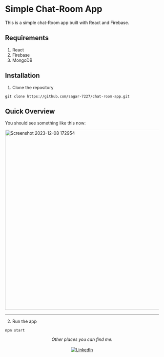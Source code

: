# Simple Chat-Room App
This is a simple chat-Room app built with React and Firebase.

## Requirements
1. React
2. Firebase
3. MongoDB

## Installation
1. Clone the repository
```
git clone https://github.com/sagar-7227/chat-room-app.git
```
## Quick Overview

You should see something like this now:

<img width="588" alt="Screenshot 2023-12-08 172954" src="https://github.com/sagar-7227/chat-room-app/assets/75033935/60ceb799-6e70-4473-b0d3-45b655b42ca3">

---

2. Run the app
```
npm start
```
<div align="center">
<i>Other places you can find me:</i><br> 
<br>
<a href="https://www.linkedin.com/in/sagar-vashnav/" target="_blank"><img src="https://img.shields.io/badge/linkedin-%230077B5.svg?style=for-the-badge&logo=linkedin&logoColor=white" alt="LinkedIn"></a>
</div>
